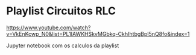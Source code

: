 # Playlist Circuitos RLC 

https://www.youtube.com/watch?v=VkEnKcwp_N0&list=PL1IAWKHSkvMGbkq-CkhIhtbgBpI5nQ8fo&index=1


Jupyter notebook com os calculos da playlist